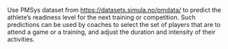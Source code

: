 Use PMSys dataset from https://datasets.simula.no/pmdata/ to predict the athlete’s readiness level for the next training or competition. Such predictions can be used by coaches to select the set of players that are to attend a game or a training, and adjust the duration and intensity of their activities.